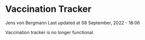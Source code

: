 Vaccination Tracker
================
Jens von Bergmann
Last updated at 08 September, 2022 - 18:06

Vaccination tracker is no longer functional.
